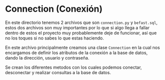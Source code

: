 # Connection (Conexión)

En este directorio tenemos 2 archivos que son `connection.py` y `befast.sql`, estos dos archivos son muy importantes por lo que si algo llega a fallar dentro de estos el proyecto muy probablemente deje de funcionar, así que no los toques si no sabes lo que estas haciendo.

En este archivo principalmente creamos una clase `Connection` en la cual nos encargamos de definir los atributos de la conexión a la base de datos, dando la dirección, usuario y contraseña.

Se crean los diferentes metodos con los cuales podemos conectar, desconectar y realizar consultas a la base de datos.
